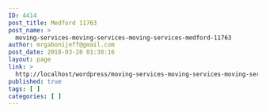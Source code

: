 ```yaml
---
ID: 4414
post_title: Medford 11763
post_name: >
  moving-services-moving-services-moving-services-medford-11763
author: mrgabonijeff@gmail.com
post_date: 2018-03-28 01:38:16
layout: page
link: >
  http://localhost/wordpress/moving-services-moving-services-moving-services-medford-11763/
published: true
tags: [ ]
categories: [ ]
---
```

